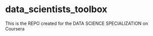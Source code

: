 data_scientists_toolbox
=======================

This is the REPO created for the DATA SCIENCE SPECIALIZATION on Coursera
